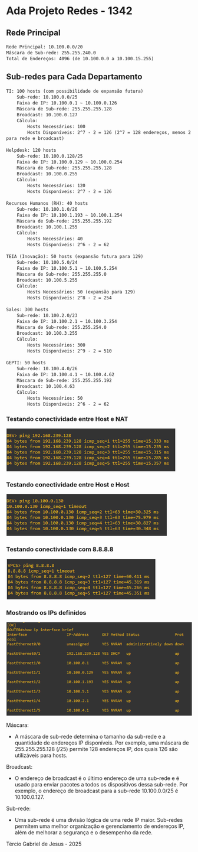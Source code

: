 # Ada Projeto Redes - 1342

## Rede Principal

    Rede Principal: 10.100.0.0/20
    Máscara de Sub-rede: 255.255.240.0
    Total de Endereços: 4096 (de 10.100.0.0 a 10.100.15.255)

## Sub-redes para Cada Departamento

    TI: 100 hosts (com possibilidade de expansão futura)
        Sub-rede: 10.100.0.0/25
        Faixa de IP: 10.100.0.1 ~ 10.100.0.126
        Máscara de Sub-rede: 255.255.255.128
        Broadcast: 10.100.0.127
        Cálculo:
            Hosts Necessários: 100
            Hosts Disponíveis: 2^7 - 2 = 126 (2^7 = 128 endereços, menos 2 para rede e broadcast)

    Helpdesk: 120 hosts
        Sub-rede: 10.100.0.128/25
        Faixa de IP: 10.100.0.129 ~ 10.100.0.254
        Máscara de Sub-rede: 255.255.255.128
        Broadcast: 10.100.0.255
        Cálculo:
            Hosts Necessários: 120
            Hosts Disponíveis: 2^7 - 2 = 126

    Recursos Humanos (RH): 40 hosts
        Sub-rede: 10.100.1.0/26
        Faixa de IP: 10.100.1.193 ~ 10.100.1.254
        Máscara de Sub-rede: 255.255.255.192
        Broadcast: 10.100.1.255
        Cálculo:
            Hosts Necessários: 40
            Hosts Disponíveis: 2^6 - 2 = 62

    TEIA (Inovação): 50 hosts (expansão futura para 129)
        Sub-rede: 10.100.5.0/24
        Faixa de IP: 10.100.5.1 ~ 10.100.5.254
        Máscara de Sub-rede: 255.255.255.0
        Broadcast: 10.100.5.255
        Cálculo:
            Hosts Necessários: 50 (expansão para 129)
            Hosts Disponíveis: 2^8 - 2 = 254

    Sales: 300 hosts
        Sub-rede: 10.100.2.0/23
        Faixa de IP: 10.100.2.1 ~ 10.100.3.254
        Máscara de Sub-rede: 255.255.254.0
        Broadcast: 10.100.3.255
        Cálculo:
            Hosts Necessários: 300
            Hosts Disponíveis: 2^9 - 2 = 510

    GEPTI: 50 hosts
        Sub-rede: 10.100.4.0/26
        Faixa de IP: 10.100.4.1 ~ 10.100.4.62
        Máscara de Sub-rede: 255.255.255.192
        Broadcast: 10.100.4.63
        Cálculo:
            Hosts Necessários: 50
            Hosts Disponíveis: 2^6 - 2 = 62

### Testando conectividade entre Host e NAT
<img src="./imgs/dev-nat.png" />

### Testando conectividade entre Host e Host
<img src="./imgs/dev-rh.png" />

### Testando conectividade com 8.8.8.8
<img src="./imgs/pc-8.8.8.8.png" />

### Mostrando os IPs definidos
<img src="./imgs/show-ip.png" />

Máscara:
- A máscara de sub-rede determina o tamanho da sub-rede e a quantidade de endereços IP disponíveis. Por exemplo, uma máscara de 255.255.255.128 (/25) permite 128 endereços IP, dos quais 126 são utilizáveis para hosts.

Broadcast:
- O endereço de broadcast é o último endereço de uma sub-rede e é usado para enviar pacotes a todos os dispositivos dessa sub-rede. Por exemplo, o endereço de broadcast para a sub-rede 10.100.0.0/25 é 10.100.0.127.

Sub-rede:
- Uma sub-rede é uma divisão lógica de uma rede IP maior. Sub-redes permitem uma melhor organização e gerenciamento de endereços IP, além de melhorar a segurança e o desempenho da rede.

Tércio Gabriel de Jesus - 2025
